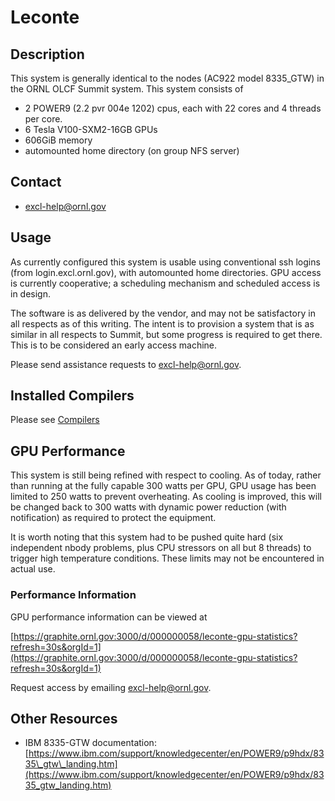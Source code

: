 # Leconte

## Description

This system is generally identical to the nodes \(AC922 model 8335\_GTW\) in the ORNL OLCF Summit system. This system consists of

* 2 POWER9 \(2.2 pvr 004e 1202\) cpus, each with 22 cores and 4 threads per core.
* 6 Tesla V100-SXM2-16GB GPUs
* 606GiB memory
* automounted home directory \(on group NFS server\)

## Contact

* excl-help@ornl.gov

## Usage

As currently configured this system is usable using conventional ssh logins \(from login.excl.ornl.gov\), with automounted home directories. GPU access is currently cooperative; a scheduling mechanism and scheduled access is in design.

The software is as delivered by the vendor, and may not be satisfactory in all respects as of this writing. The intent is to provision a system that is as similar in all respects to Summit, but some progress is required to get there. This is to be considered an early access machine.

Please send assistance requests to excl-help@ornl.gov.

## Installed Compilers

Please see [Compilers](../software/compilers.md)

## GPU Performance

This system is still being refined with respect to cooling. As of today, rather than running at the fully capable 300 watts per GPU, GPU usage has been limited to 250 watts to prevent overheating. As cooling is improved, this will be changed back to 300 watts with dynamic power reduction \(with notification\) as required to protect the equipment.

It is worth noting that this system had to be pushed quite hard \(six independent nbody problems, plus CPU stressors on all but 8 threads\) to trigger high temperature conditions. These limits may not be encountered in actual use.

### Performance Information

GPU performance information can be viewed at

[https://graphite.ornl.gov:3000/d/000000058/leconte-gpu-statistics?refresh=30s&orgId=1](https://graphite.ornl.gov:3000/d/000000058/leconte-gpu-statistics?refresh=30s&orgId=1)

Request access by emailing excl-help@ornl.gov.

## Other Resources

* IBM 8335-GTW documentation: [https://www.ibm.com/support/knowledgecenter/en/POWER9/p9hdx/8335\_gtw\_landing.htm](https://www.ibm.com/support/knowledgecenter/en/POWER9/p9hdx/8335_gtw_landing.htm)

